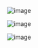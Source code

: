 ![image](https://github.com/pyava/Business-Profit-Analysis/assets/92095238/33d620b0-7fd6-4edf-9a36-0b76cb806304)


![image](https://github.com/pyava/Business-Profit-Analysis/assets/92095238/2baf0fb2-e929-4fe5-a324-ee44e87e42c0)

![image](https://github.com/pyava/Business-Profit-Analysis/assets/92095238/b0bbc429-5458-4a44-9bcb-8b560b755815)


